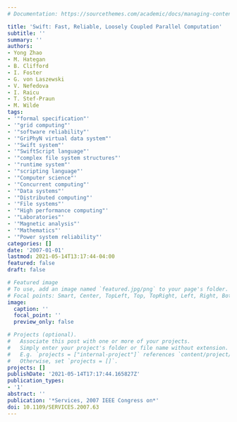 ```yaml
---
# Documentation: https://sourcethemes.com/academic/docs/managing-content/

title: 'Swift: Fast, Reliable, Loosely Coupled Parallel Computation'
subtitle: ''
summary: ''
authors:
- Yong Zhao
- M. Hategan
- B. Clifford
- I. Foster
- G. von Laszewski
- V. Nefedova
- I. Raicu
- T. Stef-Praun
- M. Wilde
tags:
- '"formal specification"'
- '"grid computing"'
- '"software reliability"'
- '"GriPhyN virtual data system"'
- '"Swift system"'
- '"SwiftScript language"'
- '"complex file system structures"'
- '"runtime system"'
- '"scripting language"'
- '"Computer science"'
- '"Concurrent computing"'
- '"Data systems"'
- '"Distributed computing"'
- '"File systems"'
- '"High performance computing"'
- '"Laboratories"'
- '"Magnetic analysis"'
- '"Mathematics"'
- '"Power system reliability"'
categories: []
date: '2007-01-01'
lastmod: 2021-05-14T13:17:44-04:00
featured: false
draft: false

# Featured image
# To use, add an image named `featured.jpg/png` to your page's folder.
# Focal points: Smart, Center, TopLeft, Top, TopRight, Left, Right, BottomLeft, Bottom, BottomRight.
image:
  caption: ''
  focal_point: ''
  preview_only: false

# Projects (optional).
#   Associate this post with one or more of your projects.
#   Simply enter your project's folder or file name without extension.
#   E.g. `projects = ["internal-project"]` references `content/project/deep-learning/index.md`.
#   Otherwise, set `projects = []`.
projects: []
publishDate: '2021-05-14T17:17:44.165827Z'
publication_types:
- '1'
abstract: ''
publication: '*Services, 2007 IEEE Congress on*'
doi: 10.1109/SERVICES.2007.63
---
```

